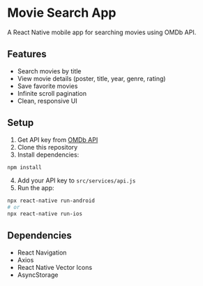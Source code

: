 # Movie Search App

A React Native mobile app for searching movies using OMDb API.

## Features
- Search movies by title
- View movie details (poster, title, year, genre, rating)
- Save favorite movies
- Infinite scroll pagination
- Clean, responsive UI

## Setup
1. Get API key from [OMDb API](https://www.omdbapi.com/)
2. Clone this repository
3. Install dependencies:
```bash
npm install
```
4. Add your API key to `src/services/api.js`
5. Run the app:
```bash
npx react-native run-android
# or
npx react-native run-ios
```

## Dependencies
- React Navigation
- Axios
- React Native Vector Icons
- AsyncStorage
